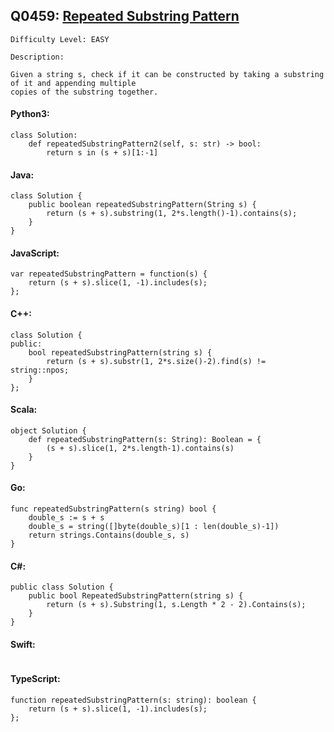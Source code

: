 ## Q0459: [Repeated Substring Pattern](https://leetcode.com/problems/repeated-substring-pattern/)

```
Difficulty Level: EASY
```

```
Description:

Given a string s, check if it can be constructed by taking a substring of it and appending multiple
copies of the substring together.
```

#### Python3:

```
class Solution:
    def repeatedSubstringPattern2(self, s: str) -> bool:
        return s in (s + s)[1:-1]
```

#### Java:

```
class Solution {
    public boolean repeatedSubstringPattern(String s) {
        return (s + s).substring(1, 2*s.length()-1).contains(s);
    }
}
```

#### JavaScript:

```
var repeatedSubstringPattern = function(s) {
    return (s + s).slice(1, -1).includes(s);
};
```

#### C++:

```
class Solution {
public:
    bool repeatedSubstringPattern(string s) {
        return (s + s).substr(1, 2*s.size()-2).find(s) != string::npos;
    }
};
```

#### Scala:

```
object Solution {
    def repeatedSubstringPattern(s: String): Boolean = {
        (s + s).slice(1, 2*s.length-1).contains(s)
    }
}
```

#### Go:

```
func repeatedSubstringPattern(s string) bool {
    double_s := s + s
    double_s = string([]byte(double_s)[1 : len(double_s)-1])
    return strings.Contains(double_s, s)
}
```

#### C#:

```
public class Solution {
    public bool RepeatedSubstringPattern(string s) {
        return (s + s).Substring(1, s.Length * 2 - 2).Contains(s);
    }
}
```

#### Swift:

```

```

#### TypeScript:

```
function repeatedSubstringPattern(s: string): boolean {
    return (s + s).slice(1, -1).includes(s);
};
```